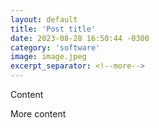 ```yaml
---
layout: default
title: 'Post title'
date: 2023-08-28 16:50:44 -0300
category: 'software'
image: image.jpeg
excerpt_separator: <!--more-->
---
```


<p>Content</p>

<!--more-->

<p>More content</p>
